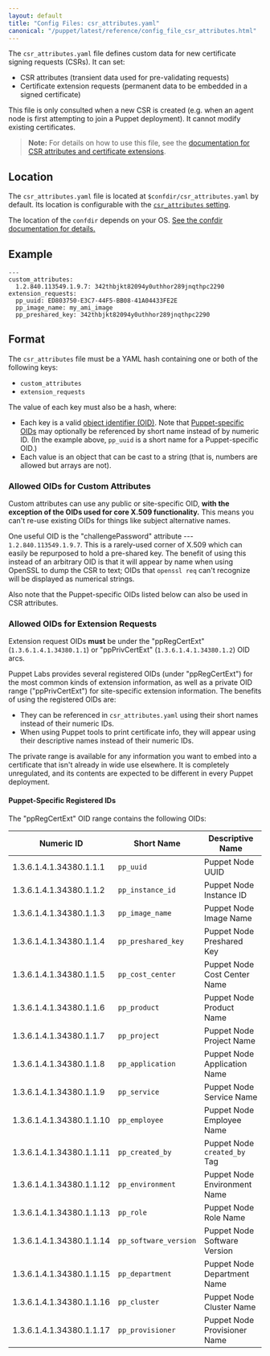 ```yaml
---
layout: default
title: "Config Files: csr_attributes.yaml"
canonical: "/puppet/latest/reference/config_file_csr_attributes.html"
---
```


[csr_attributes]: /references/3.8.latest/configuration.html#csrattributes

The `csr_attributes.yaml` file defines custom data for new certificate signing requests (CSRs). It can set:

* CSR attributes (transient data used for pre-validating requests)
* Certificate extension requests (permanent data to be embedded in a signed certificate)

This file is only consulted when a new CSR is created (e.g. when an agent node is first attempting to join a Puppet deployment). It cannot modify existing certificates.

> **Note:** For details on how to use this file, see the [documentation for CSR attributes and certificate extensions](./ssl_attributes_extensions.html).

## Location

The `csr_attributes.yaml` file is located at `$confdir/csr_attributes.yaml` by default. Its location is configurable with the [`csr_attributes` setting][csr_attributes].

The location of the `confdir` depends on your OS. [See the confdir documentation for details.][confdir]

[confdir]: ./dirs_confdir.html

## Example

    ---
    custom_attributes:
      1.2.840.113549.1.9.7: 342thbjkt82094y0uthhor289jnqthpc2290
    extension_requests:
      pp_uuid: ED803750-E3C7-44F5-BB08-41A04433FE2E
      pp_image_name: my_ami_image
      pp_preshared_key: 342thbjkt82094y0uthhor289jnqthpc2290

## Format

The `csr_attributes` file must be a YAML hash containing one or both of the following keys:

* `custom_attributes`
* `extension_requests`

The value of each key must also be a hash, where:

* Each key is a valid [object identifier (OID)](http://en.wikipedia.org/wiki/Object_identifier). Note that [Puppet-specific OIDs][puppet_oids] may optionally be referenced by short name instead of by numeric ID. (In the example above, `pp_uuid` is a short name for a Puppet-specific OID.)
* Each value is an object that can be cast to a string (that is, numbers are allowed but arrays are not).

### Allowed OIDs for Custom Attributes

Custom attributes can use any public or site-specific OID, **with the exception of the OIDs used for core X.509 functionality.** This means you can't re-use existing OIDs for things like subject alternative names.

One useful OID is the "challengePassword" attribute --- `1.2.840.113549.1.9.7`. This is a rarely-used corner of X.509 which can easily be repurposed to hold a pre-shared key. The benefit of using this instead of an arbitrary OID is that it will appear by name when using OpenSSL to dump the CSR to text; OIDs that `openssl req` can't recognize will be displayed as numerical strings.

Also note that the Puppet-specific OIDs listed below can also be used in CSR attributes.

### Allowed OIDs for Extension Requests

Extension request OIDs **must** be under the "ppRegCertExt" (`1.3.6.1.4.1.34380.1.1`) or "ppPrivCertExt" (`1.3.6.1.4.1.34380.1.2`) OID arcs.

Puppet Labs provides several registered OIDs (under "ppRegCertExt") for the most common kinds of extension information, as well as a private OID range ("ppPrivCertExt") for site-specific extension information. The benefits of using the registered OIDs are:

* They can be referenced in `csr_attributes.yaml` using their short names instead of their numeric IDs.
* When using Puppet tools to print certificate info, they will appear using their descriptive names instead of their numeric IDs.

The private range is available for any information you want to embed into a certificate that isn't already in wide use elsewhere. It is completely unregulated, and its contents are expected to be different in every Puppet deployment.

[puppet_oids]: #puppet-specific-registered-ids

#### Puppet-Specific Registered IDs

The "ppRegCertExt" OID range contains the following OIDs:

Numeric ID              | Short Name         | Descriptive Name
------------------------|--------------------|--------------------------
1.3.6.1.4.1.34380.1.1.1 | `pp_uuid`          | Puppet Node UUID
1.3.6.1.4.1.34380.1.1.2 | `pp_instance_id`   | Puppet Node Instance ID
1.3.6.1.4.1.34380.1.1.3 | `pp_image_name`    | Puppet Node Image Name
1.3.6.1.4.1.34380.1.1.4 | `pp_preshared_key` | Puppet Node Preshared Key
1.3.6.1.4.1.34380.1.1.5 | `pp_cost_center`   | Puppet Node Cost Center Name
1.3.6.1.4.1.34380.1.1.6 | `pp_product`       | Puppet Node Product Name
1.3.6.1.4.1.34380.1.1.7 | `pp_project`       | Puppet Node Project Name
1.3.6.1.4.1.34380.1.1.8 | `pp_application`   | Puppet Node Application Name
1.3.6.1.4.1.34380.1.1.9 | `pp_service`       | Puppet Node Service Name
1.3.6.1.4.1.34380.1.1.10 | `pp_employee`     | Puppet Node Employee Name
1.3.6.1.4.1.34380.1.1.11 | `pp_created_by`   | Puppet Node `created_by` Tag
1.3.6.1.4.1.34380.1.1.12 | `pp_environment`  | Puppet Node Environment Name
1.3.6.1.4.1.34380.1.1.13 | `pp_role`         | Puppet Node Role Name
1.3.6.1.4.1.34380.1.1.14 | `pp_software_version` | Puppet Node Software Version
1.3.6.1.4.1.34380.1.1.15 | `pp_department`   | Puppet Node Department Name
1.3.6.1.4.1.34380.1.1.16 | `pp_cluster`      | Puppet Node Cluster Name
1.3.6.1.4.1.34380.1.1.17 | `pp_provisioner`  | Puppet Node Provisioner Name

